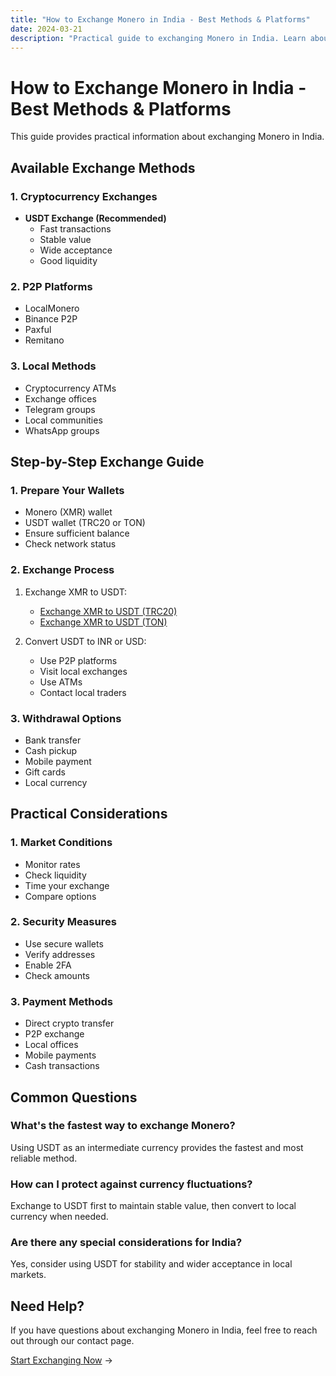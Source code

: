 ```yaml
---
title: "How to Exchange Monero in India - Best Methods & Platforms"
date: 2024-03-21
description: "Practical guide to exchanging Monero in India. Learn about available methods, platforms, and security measures."
---
```


# How to Exchange Monero in India - Best Methods & Platforms

This guide provides practical information about exchanging Monero in India.

## Available Exchange Methods

### 1. Cryptocurrency Exchanges

-   **USDT Exchange (Recommended)**
    -   Fast transactions
    -   Stable value
    -   Wide acceptance
    -   Good liquidity

### 2. P2P Platforms

-   LocalMonero
-   Binance P2P
-   Paxful
-   Remitano

### 3. Local Methods

-   Cryptocurrency ATMs
-   Exchange offices
-   Telegram groups
-   Local communities
-   WhatsApp groups

## Step-by-Step Exchange Guide

### 1. Prepare Your Wallets

-   Monero (XMR) wallet
-   USDT wallet (TRC20 or TON)
-   Ensure sufficient balance
-   Check network status

### 2. Exchange Process

1. Exchange XMR to USDT:

    - [Exchange XMR to USDT (TRC20)](/exchanges/xmr-to-usdt-trc20/)
    - [Exchange XMR to USDT (TON)](/exchanges/xmr-to-usdt-ton/)

2. Convert USDT to INR or USD:
    - Use P2P platforms
    - Visit local exchanges
    - Use ATMs
    - Contact local traders

### 3. Withdrawal Options

-   Bank transfer
-   Cash pickup
-   Mobile payment
-   Gift cards
-   Local currency

## Practical Considerations

### 1. Market Conditions

-   Monitor rates
-   Check liquidity
-   Time your exchange
-   Compare options

### 2. Security Measures

-   Use secure wallets
-   Verify addresses
-   Enable 2FA
-   Check amounts

### 3. Payment Methods

-   Direct crypto transfer
-   P2P exchange
-   Local offices
-   Mobile payments
-   Cash transactions

## Common Questions

### What's the fastest way to exchange Monero?

Using USDT as an intermediate currency provides the fastest and most reliable method.

### How can I protect against currency fluctuations?

Exchange to USDT first to maintain stable value, then convert to local currency when needed.

### Are there any special considerations for India?

Yes, consider using USDT for stability and wider acceptance in local markets.

## Need Help?

If you have questions about exchanging Monero in India, feel free to reach out through our contact page.

[Start Exchanging Now](/exchanges/xmr-to-usdt-trc20/) →
